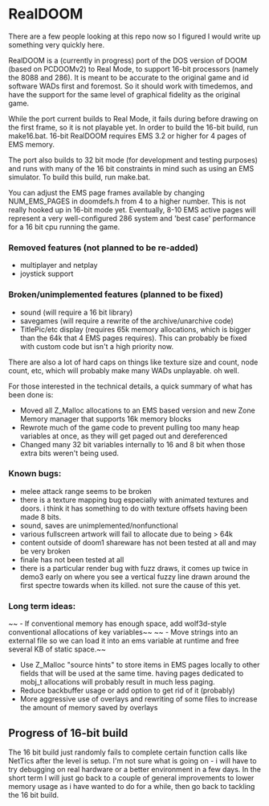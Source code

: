 # RealDOOM

There are a few people looking at this repo now so I figured I would write up something very quickly here.

RealDOOM is a (currently in progress) port of the DOS version of DOOM (based on PCDOOMv2) to Real Mode, to support 16-bit processors (namely the 8088 and 286). It is meant to be accurate to the original game and id software WADs first and foremost. So it should work with timedemos, and have the support for the same level of graphical fidelity as the original game.

While the port current builds to Real Mode, it fails during before drawing on the first frame, so it is not playable yet. In order to build the 16-bit build, run make16.bat. 16-bit RealDOOM requires EMS 3.2 or higher for 4 pages of EMS memory.

The port also builds to 32 bit mode (for development and testing purposes) and runs with many of the 16 bit constraints in mind such as using an EMS simulator. To build this build, run make.bat.
 

You can adjust the EMS page frames available by changing NUM_EMS_PAGES in doomdefs.h from 4 to a higher number. This is not really hooked up in 16-bit mode yet. Eventually, 8-10 EMS active pages will represent a very well-configured 286 system and 'best case' performance for a 16 bit cpu running the game.



### Removed features (not planned to be re-added)
 - multiplayer and netplay
 - joystick support
 

###  Broken/unimplemented features (planned to be fixed)
 - sound (will require a 16 bit library)
 - savegames (will require a rewrite of the archive/unarchive code)
 - TitlePic/etc display (requires 65k memory allocations, which is bigger than the 64k that 4 EMS pages requires). This can probably be fixed with custom code but isn't a high priority now.


There are also a lot of hard caps on things like texture size and count, node count, etc, which will probably make many WADs unplayable. oh well.

For those interested in the technical details, a quick summary of what has been done is:
 - Moved all Z_Malloc allocations to an EMS based version and new Zone Memory manager that supports 16k memory blocks
 - Rewrote much of the game code to prevent pulling too many heap variables at once, as they will get paged out and dereferenced
 - Changed many 32 bit variables internally to 16 and 8 bit when those extra bits weren't being used.


### Known bugs:
 - melee attack range seems to be broken
 - there is a texture mapping bug especially with animated textures and doors. i think it has something to do with texture offsets having been made 8 bits.
 - sound, saves are unimplemented/nonfunctional
 - various fullscreen artwork will fail to allocate due to being > 64k 
 - content outside of doom1 shareware has not been tested at all and may be very broken
 - finale has not been tested at all
 - there is a particular render bug with fuzz draws, it comes up twice in demo3 early on where you see a vertical fuzzy line drawn around the first spectre towards when its killed. not sure the cause of this yet.

### Long term ideas:
~~ - If conventional memory has enough space, add wolf3d-style conventional allocations of key variables~~
~~ - Move strings into an external file so we can load it into an ems variable at runtime and free several KB of static space.~~
 - Use Z_Malloc "source hints" to store items in EMS pages locally to other fields that will be used at the same time. having pages dedicated to mobj_t allocations will probably result in much less paging.
 - Reduce backbuffer usage or add option to get rid of it (probably)
 - More aggressive use of overlays and rewriting of some files to increase the amount of memory saved by overlays



## Progress of 16-bit build
The 16 bit build just randomly fails to complete certain function calls like NetTics after the level is setup. I'm not sure what is going on - i will have to try debugging on real hardware or a better environment in a few days.
In the short term I will just go back to a couple of general improvements to lower memory usage as i have wanted to do for a while, then go back to tackling the 16 bit build.
